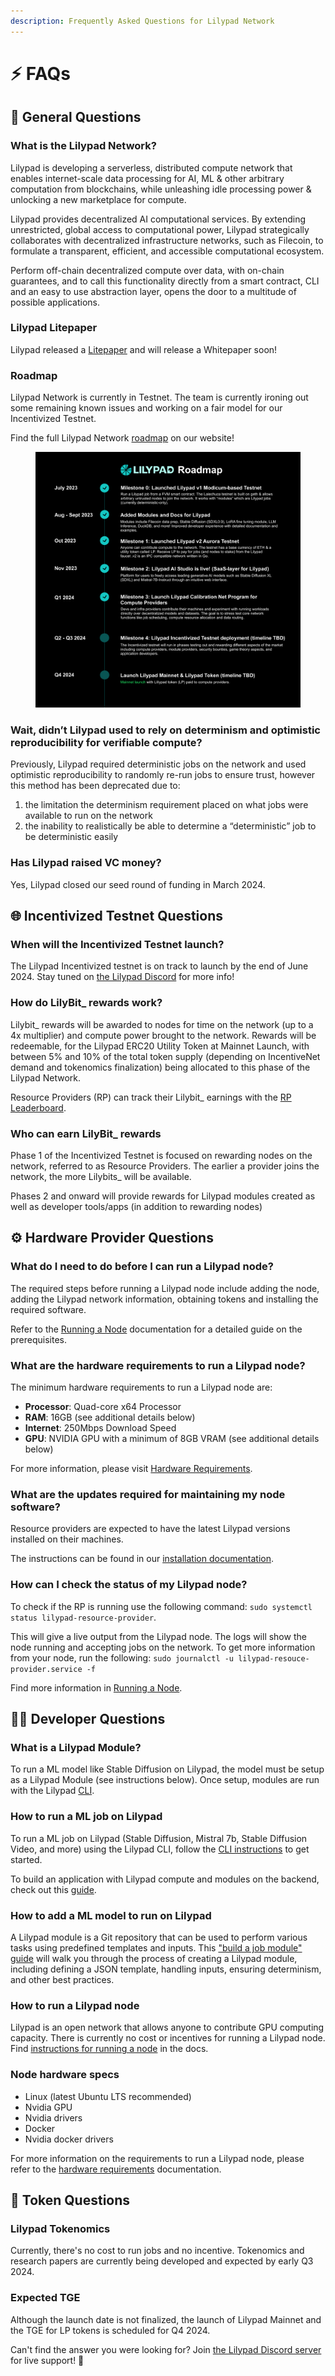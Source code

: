 ```yaml
---
description: Frequently Asked Questions for Lilypad Network
---
```


# ⚡ FAQs

## 🍃 General Questions

### What is the Lilypad Network?

Lilypad is developing a serverless, distributed compute network that enables internet-scale data processing for AI, ML & other arbitrary computation from blockchains, while unleashing idle processing power & unlocking a new marketplace for compute.

Lilypad provides decentralized AI computational services. By extending unrestricted, global access to computational power, Lilypad strategically collaborates with decentralized infrastructure networks, such as Filecoin, to formulate a transparent, efficient, and accessible computational ecosystem.&#x20;

Perform off-chain decentralized compute over data, with on-chain guarantees, and to call this functionality directly from a smart contract, CLI and an easy to use abstraction layer, opens the door to a multitude of possible applications.

### Lilypad Litepaper

Lilypad released a [Litepaper](https://docs.lilypad.tech/lilypad/research-and-vision/whitepaper) and will release a Whitepaper soon!

### Roadmap

Lilypad Network is currently in Testnet. The team is currently ironing out some remaining known issues and working on a fair model for our Incentivized Testnet.

Find the full Lilypad Network [roadmap](https://lilypad.tech/roadmap.html) on our website!

<figure><img src=".gitbook/assets/Roadmap.png" alt=""><figcaption></figcaption></figure>

### Wait, didn’t Lilypad used to rely on determinism and optimistic reproducibility for verifiable compute?&#x20;

Previously, Lilypad required deterministic jobs on the network and used optimistic reproducibility to randomly re-run jobs to ensure trust, however this method has been deprecated due to:

1. the limitation the determinism requirement placed on what jobs were available to run on the network
2. the inability to realistically be able to determine a “deterministic” job to be deterministic easily

### Has Lilypad raised VC money?

Yes, Lilypad closed our seed round of funding in March 2024.

## 🌐 Incentivized Testnet Questions

### When will the Incentivized Testnet launch?

The Lilypad Incentivized testnet is on track to launch by the end of June 2024. Stay tuned on [the Lilypad Discord](https://lilypad.team/discord) for more info!

### How do LilyBit\_ rewards work?

Lilybit\_ rewards will be awarded to nodes for time on the network (up to a 4x multiplier) and compute power brought to the network. Rewards will be redeemable, for the Lilypad ERC20 Utility Token at Mainnet Launch, with between 5% and 10% of the total token supply (depending on IncentiveNet demand and tokenomics finalization) being allocated to this phase of the Lilypad Network.

Resource Providers (RP) can track their Lilybit\_ earnings with the [RP Leaderboard](https://info.lilypad.tech/leaderboard).

### Who can earn LilyBit\_ rewards

Phase 1 of the Incentivized Testnet is focused on rewarding nodes on the network, referred to as Resource Providers. The earlier a provider joins the network, the more Lilybits\_ will be available.

Phases 2 and onward will provide rewards for Lilypad modules created as well as developer tools/apps (in addition to rewarding nodes)

## ⚙️ Hardware Provider Questions

### What do I need to do before I can run a Lilypad node?

The required steps before running a Lilypad node include adding the node, adding the Lilypad network information, obtaining tokens and installing the required software.

Refer to the [Running a Node](broken-reference) documentation for a detailed guide on the prerequisites.

### What are the hardware requirements to run a Lilypad node?

The minimum hardware requirements to run a Lilypad node are:

* **Processor**: Quad-core x64 Processor
* **RAM**: 16GB (see additional details below)
* **Internet**: 250Mbps Download Speed
* **GPU**: NVIDIA GPU with a minimum of 8GB VRAM (see additional details below)

For more information, please visit [Hardware Requirements](hardware-providers/hardware-requirements.md).

### What are the updates required for maintaining my node software?

Resource providers are expected to have the latest Lilypad versions installed on their machines.&#x20;

The instructions can be found in our [installation documentation](lilypad-testnet/install-run-requirements.md).

### How can I check the status of my Lilypad node?

To check if the RP is running use the following command: `sudo systemctl status lilypad-resource-provider`.

This will give a live output from the Lilypad node. The logs will show the node running and accepting jobs on the network. To get more information from your node, run the following: `sudo journalctl -u lilypad-resouce-provider.service -f`

Find more information in [Running a Node](hardware-providers/run-a-node/linux.md).

## 👩‍💻 Developer Questions

### What is a Lilypad Module?

To run a ML model like Stable Diffusion on Lilypad, the model must be setup as a Lilypad Module (see instructions below). Once setup, modules are run with the Lilypad [CLI](https://docs.lilypad.tech/lilypad/lilypad-milky-way-testnet/install-run-requirements).

### How to run a ML job on Lilypad

To run a ML job on Lilypad (Stable Diffusion, Mistral 7b, Stable Diffusion Video, and more) using the Lilypad CLI, follow the [CLI instructions](https://docs.lilypad.tech/lilypad/lilypad-milky-way-testnet/install-run-requirements) to get started.&#x20;

To build an application with Lilypad compute and modules on the backend, check out this [guide](https://blog.lilypadnetwork.org/setting-up-your-lilypad-front-end).

### How to add a ML model to run on Lilypad

A Lilypad module is a Git repository that can be used to perform various tasks using predefined templates and inputs. This ["build a job module" guide](https://docs.lilypad.tech/lilypad/lilypad-milky-way-reference/build-a-job-module) will walk you through the process of creating a Lilypad module, including defining a JSON template, handling inputs, ensuring determinism, and other best practices.

### How to run a Lilypad node

Lilypad is an open network that allows anyone to contribute GPU computing capacity. There is currently no cost or incentives for running a Lilypad node. Find [instructions](hardware-providers/run-a-node/linux.md)[ for running a node](hardware-providers/run-a-node/linux.md) in the docs.

### Node hardware specs

* Linux (latest Ubuntu LTS recommended)
* Nvidia GPU
* Nvidia drivers
* Docker
* Nvidia docker drivers

For more information on the requirements to run a Lilypad node, please refer to the [hardware requirements](hardware-providers/hardware-requirements.md) documentation.

## 📖 Token Questions

### Lilypad Tokenomics

Currently, there's no cost to run jobs and no incentive. Tokenomics and research papers are currently being developed and expected by early Q3 2024.&#x20;

### Expected TGE

Although the launch date is not finalized, the launch of Lilypad Mainnet and the TGE for LP tokens is scheduled for Q4 2024.



Can't find the answer you were looking for? Join [the Lilypad Discord server](https://lilypad.team/discord) for live support! 🪷

